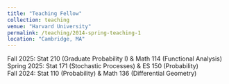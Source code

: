 ```yaml
---
title: "Teaching Fellow"
collection: teaching
venue: "Harvard University"
permalink: /teaching/2014-spring-teaching-1
location: "Cambridge, MA"
---
```


Fall 2025: Stat 210 (Graduate Probability I) & Math 114 (Functional Analysis)<br>
Spring 2025: Stat 171 (Stochastic Processes) & ES 150 (Probability)<br>
Fall 2024: Stat 110 (Probability) & Math 136 (Differential Geometry)

